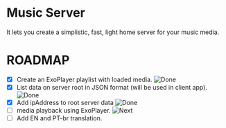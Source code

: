 # Music Server 

It lets you create a simplistic, fast, light home server for your music media.

# ROADMAP
- [x] Create an ExoPlayer playlist with loaded media. ![Done](https://img.shields.io/badge/Done-00ff02)
- [x] List data on server root in JSON format (will be used in client app). ![Done](https://img.shields.io/badge/Done-00ff02)
- [x] Add ipAddress to root server data ![Done](https://img.shields.io/badge/Done-00ff02)
- [ ] media playback using ExoPlayer. ![Next](https://img.shields.io/badge/Next-ff0B02)
- [ ] Add EN and PT-br translation. 
